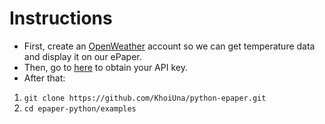# Instructions

- First, create an [OpenWeather](https://openweathermap.org/) account so we can get temperature data and display it on our ePaper.
- Then, go to [here](https://home.openweathermap.org/api_keys) to obtain your API key.
- After that:

1. `git clone https://github.com/KhoiUna/python-epaper.git`
2. `cd epaper-python/examples`
